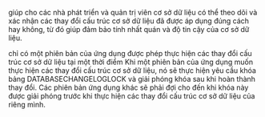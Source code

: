 giúp cho các nhà phát triển và quản trị viên cơ sở dữ liệu có thể theo dõi và xác nhận các thay đổi cấu trúc cơ sở dữ liệu đã được áp dụng đúng cách hay không, từ đó giúp đảm bảo tính nhất quán và độ tin cậy của cơ sở dữ liệu.

chỉ có một phiên bản của ứng dụng được phép thực hiện các thay đổi cấu trúc cơ sở dữ liệu tại một thời điểm
Khi một phiên bản của ứng dụng muốn thực hiện các thay đổi cấu trúc cơ sở dữ liệu, nó sẽ thực hiện yêu cầu khóa bảng DATABASECHANGELOGLOCK và giải phóng khóa sau khi hoàn thành thay đổi. Các phiên bản ứng dụng khác sẽ phải đợi cho đến khi khóa này được giải phóng trước khi thực hiện các thay đổi cấu trúc cơ sở dữ liệu của riêng mình.
